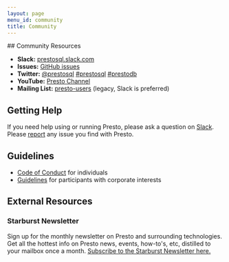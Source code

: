 ```yaml
---
layout: page
menu_id: community
title: Community
---
```


<div markdown="1" class="leftcol widecol">
## Community Resources

* **Slack:** [prestosql.slack.com](slack.html)
* **Issues:** [GitHub issues](https://github.com/prestosql/presto/issues)
* **Twitter:**
  [@prestosql](https://twitter.com/prestosql)
  [#prestosql](https://twitter.com/search?q=%23prestosql)
  [#prestodb](https://twitter.com/search?q=%23prestodb)
* **YouTube:** [Presto Channel](https://www.youtube.com/channel/UCpqxUwvIA6vaXW45KO1GMhA)
* **Mailing List:** [presto-users](https://groups.google.com/group/presto-users) (legacy, Slack is preferred)

## Getting Help

If you need help using or running Presto, please ask a question on
[Slack](slack.html).
Please [report](https://github.com/prestosql/presto/issues/new)
any issue you find with Presto.

## Guidelines

* [Code of Conduct](individual-code-of-conduct.html) for individuals 
* [Guidelines](guidelines-corporate.html) for participants with corporate interests

## External Resources

### Starburst Newsletter

Sign up for the monthly newsletter on Presto and surrounding technologies.
Get all the hottest info on Presto news, events, how-to's, etc, distilled to your mailbox once a month.
[Subscribe to the Starburst Newsletter here.](https://www.starburstdata.com/presto-newsletter/)

</div>
